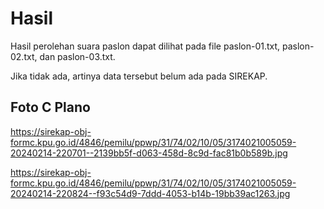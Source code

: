 # Hasil

Hasil perolehan suara paslon dapat dilihat pada file paslon-01.txt, paslon-02.txt, dan paslon-03.txt.

Jika tidak ada, artinya data tersebut belum ada pada SIREKAP.

## Foto C Plano

https://sirekap-obj-formc.kpu.go.id/4846/pemilu/ppwp/31/74/02/10/05/3174021005059-20240214-220701--2139bb5f-d063-458d-8c9d-fac81b0b589b.jpg

https://sirekap-obj-formc.kpu.go.id/4846/pemilu/ppwp/31/74/02/10/05/3174021005059-20240214-220824--f93c54d9-7ddd-4053-b14b-19bb39ac1263.jpg
